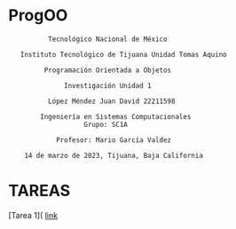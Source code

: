 # ProgOO
              Tecnológico Nacional de México

       Instituto Tecnológico de Tijuana Unidad Tomas Aquino

             Programación Orientada a Objetos 

                  Investigación Unidad 1

              López Méndez Juan David 22211598

            Ingeniería en Sistemas Computacionales 
                       Grupo: SC1A

                Profesor: Mario García Valdez

        14 de marzo de 2023, Tijuana, Baja California

# TAREAS

[Tarea 1](
[link](./img/ar.md)
